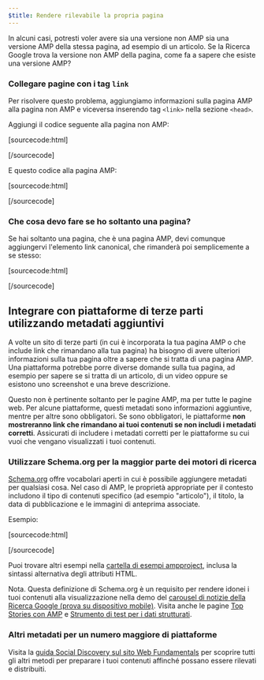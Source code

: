 ```yaml
---
$title: Rendere rilevabile la propria pagina
---
```


In alcuni casi, potresti voler avere sia una versione non AMP sia una versione AMP della stessa pagina, ad esempio di un articolo. Se la Ricerca Google trova la versione non AMP della pagina, come fa a sapere che esiste una versione AMP?

### Collegare pagine con i tag `link`

Per risolvere questo problema, aggiungiamo informazioni sulla pagina AMP alla pagina non AMP e viceversa inserendo tag `<link>` nella sezione `<head>`.

Aggiungi il codice seguente alla pagina non AMP:

[sourcecode:html]
<link rel="amphtml" href="https://www.example.com/url/to/amp/document.html">
[/sourcecode]

E questo codice alla pagina AMP:

[sourcecode:html]
<link rel="canonical" href="https://www.example.com/url/to/full/document.html">
[/sourcecode]

### Che cosa devo fare se ho soltanto una pagina?

Se hai soltanto una pagina, che è una pagina AMP, devi comunque aggiungervi l'elemento link canonical, che rimanderà poi semplicemente a se stesso:

[sourcecode:html]
<link rel="canonical" href="https://www.example.com/url/to/amp/document.html">
[/sourcecode]

## Integrare con piattaforme di terze parti utilizzando metadati aggiuntivi <a name="integrate-with-third-party-platforms-through-additional-metadata"></a>

A volte un sito di terze parti (in cui è incorporata la tua pagina AMP o che include link che rimandano alla tua pagina) ha bisogno di avere ulteriori informazioni sulla tua pagina oltre a sapere che si tratta di una pagina AMP. Una piattaforma potrebbe porre diverse domande sulla tua pagina, ad esempio per sapere se si tratta di un articolo, di un video oppure se esistono uno screenshot e una breve descrizione.

Questo non è pertinente soltanto per le pagine AMP, ma per tutte le pagine web. Per alcune piattaforme, questi metadati sono informazioni aggiuntive, mentre per altre sono obbligatori. Se sono obbligatori, le piattaforme **non mostreranno link che rimandano ai tuoi contenuti se non includi i metadati corretti**. Assicurati di includere i metadati corretti per le piattaforme su cui vuoi che vengano visualizzati i tuoi contenuti.

### Utilizzare Schema.org per la maggior parte dei motori di ricerca

[Schema.org](http://schema.org/) offre vocabolari aperti in cui è possibile aggiungere metadati per qualsiasi cosa. Nel caso di AMP, le proprietà appropriate per il contesto includono il tipo di contenuti specifico (ad esempio "articolo"), il titolo, la data di pubblicazione e le immagini di anteprima associate.

Esempio:

[sourcecode:html]
<script type="application/ld+json">
  {
    "@context": "http://schema.org",
    "@type": "NewsArticle",
    "mainEntityOfPage": "http://cdn.ampproject.org/article-metadata.html",
    "headline": "Lorem Ipsum",
    "datePublished": "1907-05-05T12:02:41Z",
    "dateModified": "1907-05-05T12:02:41Z",
    "description": "The Catiline Orations continue to beguile engineers and designers alike -- but can it stand the test of time?",
    "author": {
      "@type": "Person",
      "name": "Jordan M Adler"
    },
    "publisher": {
      "@type": "Organization",
      "name": "Google",
      "logo": {
        "@type": "ImageObject",
        "url": "http://cdn.ampproject.org/logo.jpg",
        "width": 600,
        "height": 60
      }
    },
    "image": {
      "@type": "ImageObject",
      "url": "http://cdn.ampproject.org/leader.jpg",
      "height": 2000,
      "width": 800
    }
  }
</script>
[/sourcecode]

Puoi trovare altri esempi nella [cartella di esempi ampproject](https://github.com/ampproject/amphtml/tree/master/examples/metadata-examples), inclusa la sintassi alternativa degli attributi HTML.

Nota. Questa definizione di Schema.org è un requisito per rendere idonei i tuoi contenuti alla visualizzazione nella demo del [carousel di notizie della Ricerca Google (prova su dispositivo mobile)](https://g.co/ampdemo).
Visita anche le pagine [Top Stories con AMP](https://developers.google.com/structured-data/carousels/top-stories) e [Strumento di test per i dati strutturati](https://developers.google.com/structured-data/testing-tool/).

### Altri metadati per un numero maggiore di piattaforme

Visita la [guida Social Discovery sul sito Web Fundamentals](https://developers.google.com/web/fundamentals/discovery-and-monetization/social-discovery/) per scoprire tutti gli altri metodi per preparare i tuoi contenuti affinché possano essere rilevati e distribuiti.
